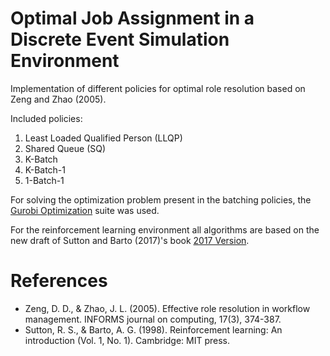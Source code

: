 # Optimal Job Assignment in a Discrete Event Simulation Environment

Implementation of different policies for optimal role resolution based on Zeng and Zhao (2005).

Included policies:

1. Least Loaded Qualified Person (LLQP)
2. Shared Queue (SQ)
3. K-Batch
4. K-Batch-1
5. 1-Batch-1

For solving the optimization problem present in the batching policies, the [Gurobi Optimization](http://www.gurobi.com) suite was used.

For the reinforcement learning environment all algorithms are based on the new draft of Sutton and Barto (2017)'s book [2017 Version](http://incompleteideas.net/sutton/book/bookdraft2016sep.pdf).

# References

* Zeng, D. D., & Zhao, J. L. (2005). Effective role resolution in workflow management. INFORMS journal on computing, 17(3), 374-387.
* Sutton, R. S., & Barto, A. G. (1998). Reinforcement learning: An introduction (Vol. 1, No. 1). Cambridge: MIT press.
